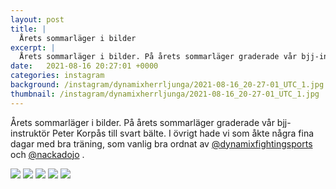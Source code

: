 ```yaml
---
layout: post
title: |
  Årets sommarläger i bilder
excerpt: |
  Årets sommarläger i bilder. På årets sommarläger graderade vår bjj-instruktör Peter Korpås till svart bälte. I övrigt hade vi som åkte några fina dagar med bra träning, som vanlig bra ordnat av @dynamixfightingsports och @nackadojo .
date:   2021-08-16 20:27:01 +0000
categories: instagram
background: /instagram/dynamixherrljunga/2021-08-16_20-27-01_UTC_1.jpg
thumbnail: /instagram/dynamixherrljunga/2021-08-16_20-27-01_UTC_1.jpg
---
```

Årets sommarläger i bilder. På årets sommarläger graderade vår bjj-instruktör Peter Korpås till svart bälte. I övrigt hade vi som åkte några fina dagar med bra träning, som vanlig bra ordnat av [@dynamixfightingsports](https://www.instagram.com/dynamixfightingsports/) och [@nackadojo](https://www.instagram.com/nackadojo/) .



<img src='/www-dynamix-herrljunga/instagram/dynamixherrljunga/2021-08-16_20-27-01_UTC_1.jpg' class='img-fluid' />


<img src='/www-dynamix-herrljunga/instagram/dynamixherrljunga/2021-08-16_20-27-01_UTC_2.jpg' class='img-fluid' />


<img src='/www-dynamix-herrljunga/instagram/dynamixherrljunga/2021-08-16_20-27-01_UTC_3.jpg' class='img-fluid' />


<img src='/www-dynamix-herrljunga/instagram/dynamixherrljunga/2021-08-16_20-27-01_UTC_4.jpg' class='img-fluid' />


<img src='/www-dynamix-herrljunga/instagram/dynamixherrljunga/2021-08-16_20-27-01_UTC_5.jpg' class='img-fluid' />
